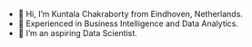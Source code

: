 - 👋 Hi, I’m Kuntala Chakraborty from Eindhoven, Netherlands.
- 👀 Experienced in Business Intelligence and Data Analytics. 
- 🌱 I’m an aspiring Data Scientist.


<!---
kuntala-c/kuntala-c is a ✨ special ✨ repository because its `README.md` (this file) appears on your GitHub profile.
You can click the Preview link to take a look at your changes.
--->
